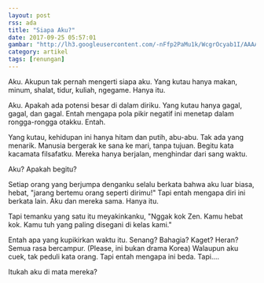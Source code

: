 ```yaml
---
layout: post
rss: ada
title: "Siapa Aku?"
date: 2017-09-25 05:57:01
gambar: "http://lh3.googleusercontent.com/-nFfp2PaMu1k/WcgrOcyab1I/AAAAAAAACRs/oW64q3xXE705EGy8NPmvFG1Z60TdXOEOwCLcBGAs/s900/Hikigaya.Hachiman.full.1662714.jpg"
category: artikel
tags: [renungan]
---
```


Aku. Akupun tak pernah mengerti siapa aku. Yang kutau hanya makan, minum, shalat, tidur, kuliah, ngegame. Hanya itu.

Aku. Apakah ada potensi besar di dalam diriku. Yang kutau hanya gagal, gagal, dan gagal. Entah mengapa pola pikir negatif ini menetap dalam rongga-rongga otakku. Entah.

Yang kutau, kehidupan ini hanya hitam dan putih, abu-abu. Tak ada yang menarik. Manusia bergerak ke sana ke mari, tanpa tujuan. Begitu kata kacamata filsafatku. Mereka hanya berjalan, menghindar dari sang waktu.

Aku? Apakah begitu?

Setiap orang yang berjumpa denganku selalu berkata bahwa aku luar biasa, hebat, "jarang bertemu orang seperti dirimu!" Tapi entah mengapa diri ini berkata lain. Aku dan mereka sama. Hanya itu.

Tapi temanku yang satu itu meyakinkanku, "Nggak kok Zen. Kamu hebat kok. Kamu tuh yang paling disegani di kelas kami."

Entah apa yang kupikirkan waktu itu. Senang? Bahagia? Kaget? Heran? Semua rasa bercampur. (Please, ini bukan drama Korea) Walaupun aku cuek, tak peduli kata orang. Tapi entah mengapa ini beda. Tapi....

Itukah aku di mata mereka?